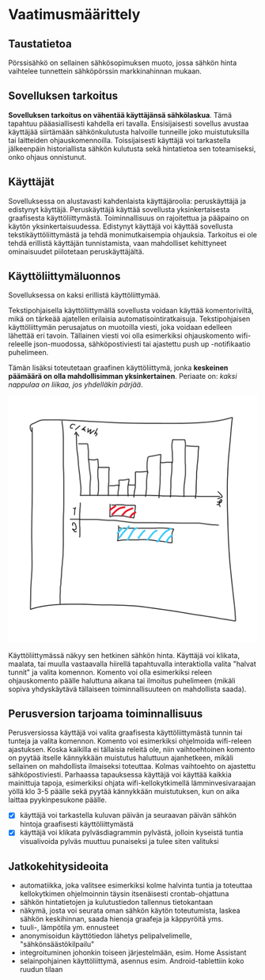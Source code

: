 # Vaatimusmäärittely

## Taustatietoa

Pörssisähkö on sellainen sähkösopimuksen muoto, jossa sähkön hinta vaihtelee
tunnettein sähköpörssin markkinahinnan mukaan.

## Sovelluksen tarkoitus

**Sovelluksen tarkoitus on vähentää käyttäjänsä sähkölaskua**. Tämä tapahtuu
pääasiallisesti kahdella eri tavalla. Ensisijaisesti sovellus avustaa käyttäjää
siirtämään sähkönkulutusta halvoille tunneille joko muistutuksilla tai
laitteiden ohjauskomennoilla. Toissijaisesti käyttäjä voi tarkastella
jälkeenpäin historiallista sähkön kulutusta sekä hintatietoa sen toteamiseksi,
onko ohjaus onnistunut.

## Käyttäjät

Sovelluksessa on alustavasti kahdenlaista käyttäjäroolia: peruskäyttäjä ja
edistynyt käyttäjä. Peruskäyttäjä käyttää sovellusta yksinkertaisesta
graafisesta käyttöliittymästä. Toiminnallisuus on rajoitettua ja pääpaino on
käytön yksinkertaisuudessa. Edistynyt käyttäjä voi käyttää sovellusta
tekstikäyttöliittymästä ja tehdä monimutkaisempia ohjauksia. Tarkoitus ei ole
tehdä erillistä käyttäjän tunnistamista, vaan mahdolliset kehittyneet
ominaisuudet piilotetaan peruskäyttäjältä.

## Käyttöliittymäluonnos

Sovelluksessa on kaksi erillistä käyttöliittymää.

Tekstipohjaisella käyttöliittymällä sovellusta voidaan käyttää komentoriviltä,
mikä on tärkeää ajatellen erilaisia automatisointiratkaisuja. Tekstipohjaisen
käyttöliittymän perusajatus on muotoilla viesti, joka voidaan edelleen lähettää
eri tavoin. Tällainen viesti voi olla esimerkiksi ohjauskomento wifi-releelle
json-muodossa, sähköpostiviesti tai ajastettu push up -notifikaatio puhelimeen.

Tämän lisäksi toteutetaan graafinen käyttöliittymä, jonka **keskeinen päämäärä
on olla mahdollisimman yksinkertainen**. Periaate on: *kaksi nappulaa on liikaa,
jos yhdelläkin pärjää*.

![gui_luonnos](gui_luonnos.png)

Käyttöliittymässä näkyy sen hetkinen sähkön hinta. Käyttäjä voi klikata,
maalata, tai muulla vastaavalla hiirellä tapahtuvalla interaktiolla valita
"halvat tunnit" ja valita komennon. Komento voi olla esimerkiksi releen
ohjauskomento päälle haluttuna aikana tai ilmoitus puhelimeen (mikäli sopiva
yhdyskäytävä tällaiseen toiminnallisuuteen on mahdollista saada).

## Perusversion tarjoama toiminnallisuus

Perusversiossa käyttäjä voi valita graafisesta käyttöliittymästä tunnin tai
tunteja ja valita komennon. Komento voi esimerkiksi ohjelmoida wifi-releen
ajastuksen. Koska kaikilla ei tällaisia releitä ole, niin vaihtoehtoinen komento
on pyytää itselle kännykkään muistutus haluttuun ajanhetkeen, mikäli sellainen
on mahdollista ilmaiseksi toteuttaa. Kolmas vaihtoehto on ajastettu
sähköpostiviesti. Parhaassa tapauksessa käyttäjä voi käyttää kaikkia mainittuja
tapoja, esimerkiksi ohjata wifi-kellokytkimellä lämminvesivaraajan yöllä klo 3-5
päälle sekä pyytää kännykkään muistutuksen, kun on aika laittaa pyykinpesukone
päälle.

- [x] käyttäjä voi tarkastella kuluvan päivän ja seuraavan päivän sähkön hintoja
      graafisesti käyttöliittymästä
- [x] käyttäjä voi klikata pylväsdiagrammin pylvästä, jolloin kyseistä tuntia
      visualivoida pylväs muuttuu punaiseksi ja tulee siten valituksi

## Jatkokehitysideoita

- automatiikka, joka valitsee esimerkiksi kolme halvinta tuntia ja toteuttaa
  kellokytkimen ohjelmoinnin täysin itsenäisesti crontab-ohjattuna
- sähkön hintatietojen ja kulutustiedon tallennus tietokantaan
- näkymä, josta voi seurata oman sähkön käytön toteutumista, laskea sähkön
  keskihinnan, saada hienoja graafeja ja käppyröitä yms.
- tuuli-, lämpötila ym. ennusteet
- anonymisoidun käyttötiedon lähetys pelipalvelimelle, "sähkönsäästökilpailu"
- integroituminen johonkin toiseen järjestelmään, esim. Home Assistant
- selainpohjainen käyttöliittymä, asennus esim. Android-tablettiin koko ruudun
  tilaan
